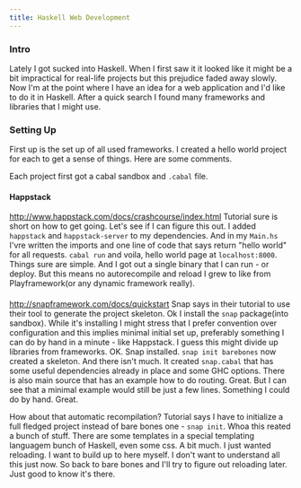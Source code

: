 ```yaml
---
title: Haskell Web Development
---
```


### Intro
Lately I got sucked into Haskell. When I first saw it it looked like it might be a bit impractical for real-life projects but this prejudice faded away slowly. Now I'm at the point where I have an idea for a web application and I'd like to do it in Haskell. After a quick search I found many frameworks and libraries that I might use. 

### Setting Up
First up is the set up of all used frameworks. I created a hello world project for each to get a sense of things. Here are some comments. 

Each project first got a cabal sandbox and `.cabal` file. 

#### Happstack
http://www.happstack.com/docs/crashcourse/index.html
Tutorial sure is short on how to get going. Let's see if I can figure this out. I added `happstack` and `happstack-server` to my dependencies. And in my `Main.hs` I'vre written the imports and one line of code that says return "hello world" for all requests. `cabal run` and voila, hello world page at `localhost:8000`. Things sure are simple. And I got out a single binary that I can run - or deploy. But this means no autorecompile and reload I grew to like from Playframework(or any dynamic framework really).

####
http://snapframework.com/docs/quickstart
Snap says in their tutorial to use their tool to generate the project skeleton. Ok I install the `snap` package(into sandbox). While it's installing I might stress that I prefer convention over configuration and this implies minimal initial set up, preferably something I can do by hand in a minute - like Happstack. I guess this might divide up libraries from frameworks.
OK. Snap installed. `snap init barebones` now created a skeleton. And there isn't much. It created `snap.cabal` that has some useful dependencies already in place and some GHC options. There is also main source that has an example how to do routing. Great. But I can see that a minimal example would still be just a few lines. Something I could do by hand. Great.

How about that automatic recompilation? Tutorial says I have to initialize a full fledged project instead of bare bones one - `snap init`. Whoa this reated a bunch of stuff. There are some templates in a special templating languagem bunch of Haskell, even some css. A bit much. I just wanted reloading. I want to build up to here myself. I don't want to understand all this just now. So back to bare bones and I'll try to figure out reloading later. Just good to know it's there.



